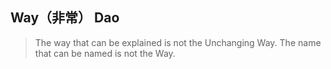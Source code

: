 ## Way（非常） Dao

> The way that can be explained is not the Unchanging Way. The name that can be named is not the Way. 



 
